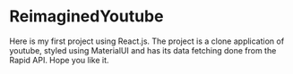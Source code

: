 # ReimaginedYoutube

Here is my first project using React.js. The project is a clone application of youtube, styled using MaterialUI and has its data fetching done from the Rapid API. Hope you like it.
